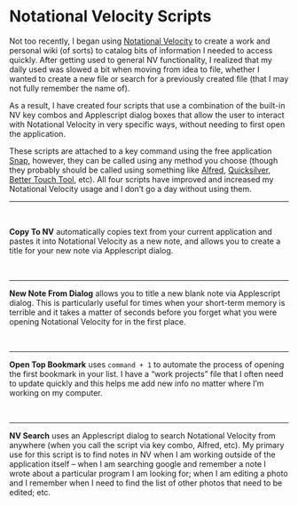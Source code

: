   
# Notational Velocity Scripts  
  
Not too recently, I began using [Notational Velocity](http://notational.net/) to create a work and personal wiki (of sorts) to catalog bits of information I needed to access quickly. After getting used to general NV functionality, I realized that my daily used was slowed a bit when moving from idea to file, whether I wanted to create a new file or search for a previously created file (that I may not fully remember the name of).  
  
As a result, I have created four scripts that use a combination of the built-in NV key combos and Applescript dialog boxes that allow the user to interact with Notational Velocity in very specific ways, without needing to first open the application.  
  
These scripts are attached to a key command using the free application [Snap](https://itunes.apple.com/us/app/snap/id418073146?mt=12), however, they can be called using any method you choose (though they probably should be called using something like [Alfred](http://www.alfredapp.com/), [Quicksilver](http://qsapp.com/), [Better Touch Tool](http://blog.boastr.net/), etc). All four scripts have improved and increased my Notational Velocity usage and I don’t go a day without using them.  
  
***  
<br>

**Copy To NV** automatically copies text from your current application and pastes it into Notational Velocity as a new note, and allows you to create a title for your new note via Applescript dialog.  
      
      
<script src="https://gist.github.com/unforswearing/4586711adc3015c642b7c72355ee1a73.js"></script>

<br>    

***
  
**New Note From Dialog** allows you to title a new blank note via Applescript dialog. This is particularly useful for times when your short-term memory is terrible and it takes a matter of seconds before you forget what you were opening Notational Velocity for in the first place.  

<script src="https://gist.github.com/unforswearing/3e0dff7a998e659af92b4e468f6fedf8.js"></script>

<br>  

***  

**Open Top Bookmark** uses `command + 1` to automate the process of opening the first bookmark in your list. I have a “work projects” file that I often need to update quickly and this helps me add new info no matter where I’m working on my computer.  

<script src="https://gist.github.com/unforswearing/29affa0b5634e5e5235cbb0c2cf26350.js"></script>

<br>

***
  
**NV Search** uses an Applescript dialog to search Notational Velocity from anywhere (when you call the script via key combo, Alfred, etc). My primary use for this script is to find notes in NV when I am working outside of the application itself – when I am searching google and remember a note I wrote about a particular program I am looking for; when I am editing a photo and I remember when I need to find the list of other photos that need to be edited; etc.  
      
      
<script src="https://gist.github.com/unforswearing/8e876d37dd8fcc6439b08cb6bff064d1.js"></script>